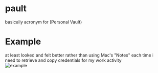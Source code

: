 # pault
basically acronym for (Personal Vault)

# Example  
at least looked and felt better rather than using Mac's "Notes" each time i need to retrieve and copy credentials for my work activity  
![example](https://github.com/melvnl/pault/assets/63998835/449c72ba-87e4-4075-861c-c69e9459495c)
